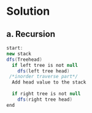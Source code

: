 # Solution
## a. Recursion
```java
start:
new stack
dfs(Treehead)
  if left tree is not null
    dfs(left tree head)
 /*inorder traverse part*/ 
  Add head value to the stack
    
  if right tree is not null
    dfs(right tree head)
end
```
